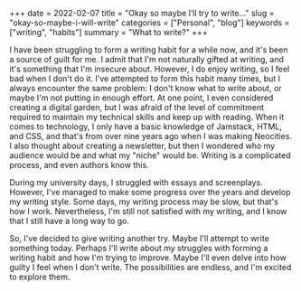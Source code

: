 +++
date = 2022-02-07
title = "Okay so maybe I’ll try to write..."
slug = "okay-so-maybe-i-will-write"
categories = ["Personal", "blog"]
keywords = ["writing", "habits"]
summary = "What to write?"
+++

I have been struggling to form a writing habit for a while now, and it's been a source of guilt for me. I admit that I'm not naturally gifted at writing, and it's something that I'm insecure about. However, I do enjoy writing, so I feel bad when I don't do it. I've attempted to form this habit many times, but I always encounter the same problem: I don't know what to write about, or maybe I'm not putting in enough effort. At one point, I even considered creating a digital garden, but I was afraid of the level of commitment required to maintain my technical skills and keep up with reading. When it comes to technology, I only have a basic knowledge of Jamstack, HTML, and CSS, and that's from over nine years ago when I was making Neocities. I also thought about creating a newsletter, but then I wondered who my audience would be and what my "niche" would be. Writing is a complicated process, and even authors know this.

During my university days, I struggled with essays and screenplays. However, I've managed to make some progress over the years and develop my writing style. Some days, my writing process may be slow, but that's how I work. Nevertheless, I'm still not satisfied with my writing, and I know that I still have a long way to go.

So, I've decided to give writing another try. Maybe I'll attempt to write something today. Perhaps I'll write about my struggles with forming a writing habit and how I'm trying to improve. Maybe I'll even delve into how guilty I feel when I don't write. The possibilities are endless, and I'm excited to explore them.
